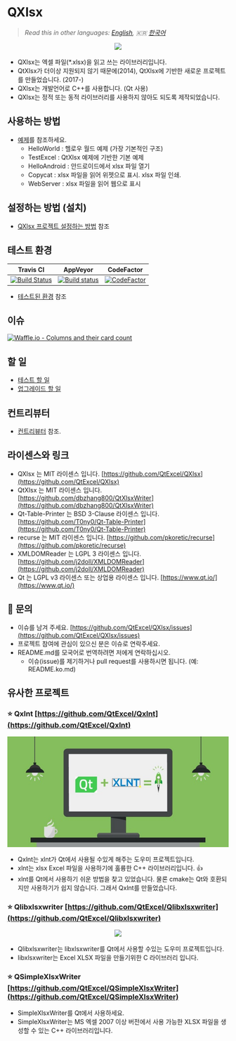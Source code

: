 # QXlsx

> *Read this in other languages: [English](README.md), :kr: [한국어](README.ko.md)*

<p align="center"><img src="https://raw.githubusercontent.com/QtExcel/QXlsx/master/markdown.data/QXlsx-Desktop.png"></p>

- QXlsx는 엑셀 파일(*.xlsx)을 읽고 쓰는 라이브러리입니다.
- QtXlsx가 더이상 지원되지 않기 때문에(2014), QtXlsx에 기반한 새로운 프로젝트를 만들었습니다. (2017-)
- QXlsx는 개발언어로 C++를 사용합니다. (Qt 사용)
- QXlsx는 정적 또는 동적 라이브러리를 사용하지 않아도 되도록 제작되었습니다.

## 사용하는 방법
- [예제](Example.md)를 참조하세요.
	- HelloWorld : 헬로우 월드 예제 (가장 기본적인 구조)
	- TestExcel : QtXlsx 예제에 기반한 기본 예제
	- HelloAndroid : 안드로이드에서 xlsx 파일 열기
	- Copycat : xlsx 파일을 읽어 위젯으로 표시. xlsx 파일 인쇄.
	- WebServer : xlsx 파일을 읽어 웹으로 표시	

## 설정하는 방법 (설치)

- [QXlsx 프로젝트 설정하는 방법](HowToSetProject.ko.md) 참조

## 테스트 환경

Travis CI | AppVeyor  | CodeFactor
:-------: | :-------: | :--------:
[![Build Status](https://travis-ci.com/QtExcel/QXlsx.svg?branch=master)](https://travis-ci.com/QtExcel/QXlsx) | [![Build status](https://ci.appveyor.com/api/projects/status/jkod8257gg66vm6e?svg=true)](https://ci.appveyor.com/project/QtExcel/qxlsx) | [![CodeFactor](https://www.codefactor.io/repository/github/qtexcel/qxlsx/badge)](https://www.codefactor.io/repository/github/qtexcel/qxlsx)

- [테스트된 환경](TestEnv.md) 참조

## 이슈

[![Waffle.io - Columns and their card count](https://badge.waffle.io/QtExcel/QXlsx.svg?columns=all)](https://waffle.io/QtExcel/QXlsx) 

## 할 일
- [테스트 할 일](ToTest.md)
- [업그레이드 할 일](ToUpgrade.md)

## 컨트리뷰터
- [컨트리뷰터](https://github.com/QtExcel/QXlsx/graphs/contributors) 참조.

## 라이센스와 링크
- QXlsx 는 MIT 라이센스 입니다. [https://github.com/QtExcel/QXlsx](https://github.com/QtExcel/QXlsx)
- QtXlsx 는 MIT 라이센스 입니다. [https://github.com/dbzhang800/QtXlsxWriter](https://github.com/dbzhang800/QtXlsxWriter)
- Qt-Table-Printer 는 BSD 3-Clause 라이센스 입니다. [https://github.com/T0ny0/Qt-Table-Printer](https://github.com/T0ny0/Qt-Table-Printer) 
- recurse 는 MIT 라이센스 입니다. [https://github.com/pkoretic/recurse](https://github.com/pkoretic/recurse)
- XMLDOMReader 는 LGPL 3 라이센스 입니다. [https://github.com/j2doll/XMLDOMReader](https://github.com/j2doll/XMLDOMReader)
- Qt 는 LGPL v3 라이센스 또는 상업용 라이센스 입니다. [https://www.qt.io/](https://www.qt.io/)

## :email: 문의
- 이슈를 남겨 주세요. [https://github.com/QtExcel/QXlsx/issues](https://github.com/QtExcel/QXlsx/issues)
- 프로젝트 참여에 관심이 있으신 분은 이슈로 연락주세요.
- README.md를 모국어로 번역하려면 저에게 연락하십시오.
	- 이슈(issue)를 제기하거나 pull request를 사용하시면 됩니다. (예: README.ko.md)

## 유사한 프로젝트

### :star: <b>Qxlnt</b> [https://github.com/QtExcel/Qxlnt](https://github.com/QtExcel/Qxlnt)

<p align="center"><img src="https://github.com/QtExcel/Qxlnt/raw/master/markdown-data/Concept-QXlnt.jpg"></p>

- Qxlnt는 xlnt가 Qt에서 사용될 수있게 해주는 도우미 프로젝트입니다.
- xlnt는 xlsx Excel 파일을 사용하기에 훌륭한 C++ 라이브러리입니다. :+1:
- xlnt를 Qt에서 사용하기 쉬운 방법을 찾고 있었습니다. 물론 cmake는 Qt와 호환되지만 사용하기가 쉽지 않습니다. 그래서 Qxlnt를 만들었습니다.

### :star: <b>Qlibxlsxwriter</b> [https://github.com/QtExcel/Qlibxlsxwriter](https://github.com/QtExcel/Qlibxlsxwriter)

<p align="center"><img src="https://github.com/QtExcel/Qlibxlsxwriter/raw/master/markdown.data/logo.png"></p>

- Qlibxlsxwriter는 libxlsxwriter를 Qt에서 사용할 수있는 도우미 프로젝트입니다.
- libxlsxwriter는 Excel XLSX 파일을 만들기위한 C 라이브러리 입니다.	

### :star: <b>QSimpleXlsxWriter</b> [https://github.com/QtExcel/QSimpleXlsxWriter](https://github.com/QtExcel/QSimpleXlsxWriter)

- SimpleXlsxWriter를 Qt에서 사용하세요.
- SimpleXlsxWriter는 MS 엑셀 2007 이상 버전에서 사용 가능한 XLSX 파일을 생성할 수 있는 C++ 라이브러리입니다.

